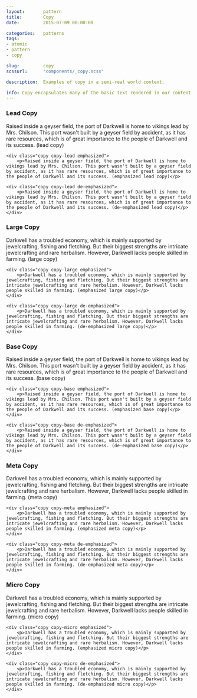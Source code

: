 ```yaml
---
layout:       pattern
title:        Copy
date:         2015-07-09 00:00:00

categories:   patterns
tags:
- atomic
- pattern
- copy

slug:         copy
scssurl:      "components/_copy.scss"

description:  Examples of copy in a semi-real world context.

info: Copy encapsulates many of the basic text rendered in our content and UI elements. Basic style properties such as size, weight, line-height, and initial color are managed here.
---
```


<h3 class="hd-6 example-set-hd">Lead Copy</h3>
<div class="example-set">
    <div class="copy copy-lead">
        <p>Raised inside a geyser field, the port of Darkwell is home to vikings lead by Mrs. Chilson. This port wasn't built by a geyser field by accident, as it has rare resources, which is of great importance to the people of Darkwell and its success. (lead copy)</p>
    </div>

    <div class="copy copy-lead emphasized">
        <p>Raised inside a geyser field, the port of Darkwell is home to vikings lead by Mrs. Chilson. This port wasn't built by a geyser field by accident, as it has rare resources, which is of great importance to the people of Darkwell and its success. (emphasized lead copy)</p>

    <div class="copy copy-lead de-emphasized">
        <p>Raised inside a geyser field, the port of Darkwell is home to vikings lead by Mrs. Chilson. This port wasn't built by a geyser field by accident, as it has rare resources, which is of great importance to the people of Darkwell and its success. (de-emphasized lead copy)</p>
    </div>
</div>

<h3 class="hd-6 example-set-hd">Large Copy</h3>
<div class="example-set">
    <div class="copy copy-large">
        <p>Darkwell has a troubled economy, which is mainly supported by jewelcrafting, fishing and fletching. But their biggest strengths are intricate jewelcrafting and rare herbalism. However, Darkwell lacks people skilled in farming. (large copy)</p>
    </div>

    <div class="copy copy-large emphasized">
        <p>Darkwell has a troubled economy, which is mainly supported by jewelcrafting, fishing and fletching. But their biggest strengths are intricate jewelcrafting and rare herbalism. However, Darkwell lacks people skilled in farming. (emphasized large copy)</p>
    </div>

    <div class="copy copy-large de-emphasized">
        <p>Darkwell has a troubled economy, which is mainly supported by jewelcrafting, fishing and fletching. But their biggest strengths are intricate jewelcrafting and rare herbalism. However, Darkwell lacks people skilled in farming. (de-emphasized large copy)</p>
    </div>
</div>

<h3 class="hd-6 example-set-hd">Base Copy</h3>
<div class="example-set">
    <div class="copy copy-base">
        <p>Raised inside a geyser field, the port of Darkwell is home to vikings lead by Mrs. Chilson. This port wasn't built by a geyser field by accident, as it has rare resources, which is of great importance to the people of Darkwell and its success. (base copy)</p>
    </div>

    <div class="copy copy-base emphasized">
        <p>Raised inside a geyser field, the port of Darkwell is home to vikings lead by Mrs. Chilson. This port wasn't built by a geyser field by accident, as it has rare resources, which is of great importance to the people of Darkwell and its success. (emphasized base copy)</p>
    </div>

    <div class="copy copy-base de-emphasized">
        <p>Raised inside a geyser field, the port of Darkwell is home to vikings lead by Mrs. Chilson. This port wasn't built by a geyser field by accident, as it has rare resources, which is of great importance to the people of Darkwell and its success. (de-emphasized base copy)</p>
    </div>
</div>

<h3 class="hd-6 example-set-hd">Meta Copy</h3>
<div class="example-set">
    <div class="copy copy-meta">
        <p>Darkwell has a troubled economy, which is mainly supported by jewelcrafting, fishing and fletching. But their biggest strengths are intricate jewelcrafting and rare herbalism. However, Darkwell lacks people skilled in farming. (meta copy)</p>
    </div>

    <div class="copy copy-meta emphasized">
        <p>Darkwell has a troubled economy, which is mainly supported by jewelcrafting, fishing and fletching. But their biggest strengths are intricate jewelcrafting and rare herbalism. However, Darkwell lacks people skilled in farming. (emphasized meta copy)</p>
    </div>

    <div class="copy copy-meta de-emphasized">
        <p>Darkwell has a troubled economy, which is mainly supported by jewelcrafting, fishing and fletching. But their biggest strengths are intricate jewelcrafting and rare herbalism. However, Darkwell lacks people skilled in farming. (de-emphasized meta copy)</p>
    </div>
</div>

<h3 class="hd-6 example-set-hd">Micro Copy</h3>
<div class="example-set">
    <div class="copy copy-micro">
        <p>Darkwell has a troubled economy, which is mainly supported by jewelcrafting, fishing and fletching. But their biggest strengths are intricate jewelcrafting and rare herbalism. However, Darkwell lacks people skilled in farming. (micro copy)</p>
    </div>

    <div class="copy copy-micro emphasized">
        <p>Darkwell has a troubled economy, which is mainly supported by jewelcrafting, fishing and fletching. But their biggest strengths are intricate jewelcrafting and rare herbalism. However, Darkwell lacks people skilled in farming. (emphasized micro copy)</p>
    </div>

    <div class="copy copy-micro de-emphasized">
        <p>Darkwell has a troubled economy, which is mainly supported by jewelcrafting, fishing and fletching. But their biggest strengths are intricate jewelcrafting and rare herbalism. However, Darkwell lacks people skilled in farming. (de-emphasized micro copy)</p>
    </div>
</div>
